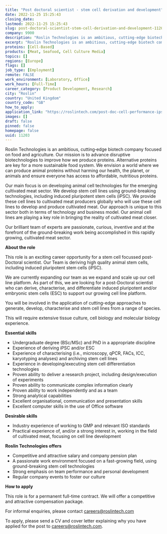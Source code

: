 ```yaml
---
title: "Post doctoral scientist - stem cell derivation and development"
date: 2022-11-25 15:25:43
closing_date: 
lastmod: 2022-11-25 15:25:43
slug: post-doctoral-scientist-stem-cell-derivation-and-development-11203
company: 9900
description: "Roslin Technologies is an ambitious, cutting‐edge biotech company focused on food and agriculture. Our mission is to advance disruptive biotechnologies to improve how we produce proteins. Alternative proteins are key for a more sustainable food system. We envision a world where we can produce animal proteins without harming our health, the planet, or animals and ensure everyone has access to affordable, nutritious proteins."
excerpt: "Roslin Technologies is an ambitious, cutting‐edge biotech company focused on food and agriculture. Our mission is to advance disruptive biotechnologies to improve how we produce proteins. Alternative proteins are key for a more sustainable food system. We envision a world where we can produce animal proteins without harming our health, the planet, or animals and ensure everyone has access to affordable, nutritious proteins."
proteins: [Cell-Based]
products: [Meat, Seafood, Cell Culture Media]
topics: []
regions: [Europe]
flags: []
job_type: [Employment]
remote: FALSE
work_environment: [Laboratory, Office]
work_hours: [Full-Time]
career_category: [Product Development, Research]
city: "Roslin"
country: "United Kingdom"
country_code: "GB"
how_to_apply: 
application_link: "https://roslintech.com/post-doc-cell-performance-ipsc/"
images: []
draft: false
pinned: false
homepage: false
uuid: 11203
---
```

Roslin Technologies is an ambitious, cutting‐edge biotech company
focused on food and agriculture. Our mission is to advance disruptive
biotechnologies to improve how we produce proteins. Alternative proteins
are key for a more sustainable food system. We envision a world where we
can produce animal proteins without harming our health, the planet, or
animals and ensure everyone has access to affordable, nutritious
proteins.

Our main focus is on developing animal cell technologies for the
emerging cultivated meat sector. We develop stem cell lines using
ground-breaking technologies, including induced pluripotent stem cells
(iPSC). We provide these cell lines to cultivated meat producers
globally who will use these cell lines to develop and produce cultivated
meat. Our approach is unique to this sector both in terms of technology
and business model. Our animal cell lines are playing a key role in
bringing the reality of cultivated meat closer.

Our brilliant team of experts are passionate, curious, inventive and at
the forefront of the ground-breaking work being accomplished in this
rapidly growing, cultivated meat sector.

**About the role**

This role is an exciting career opportunity for a stem cell focussed
post-Doctoral scientist. Our Team is deriving high quality animal stem
cells, including induced pluripotent stem cells (iPSC).

We are currently expanding our team as we expand and scale up our cell
line platform. As part of this, we are looking for a post-Doctoral
scientist who can derive, characterise, and differentiate induced
pluripotent and/or embryonic stem cells (ESC) to support our growing
cell line platform.

You will be involved in the application of cutting-edge approaches to
generate, develop, characterise and stem cell lines from a range of
species.

This will require extensive tissue culture, cell biology and molecular
biology experience.

**Essential skills**

-   Undergraduate degree (BSc/MSc) and PhD in a appropriate discipline 
-   Experience of deriving iPSC and/or ESC
-   Experience of characterising (i.e., microscopy, qPCR, FACs, ICC,
    karyotyping analyses) and archiving stem cell lines
-   Experience in developing/executing stem cell differentiation
    technologies
-   Proven ability to deliver a research project, including
    design/execution of experiments
-   Proven ability to communicate complex information clearly
-   Proven ability to work independently and as a team
-   Strong analytical capabilities
-   Excellent organisational, communication and presentation skills 
-   Excellent computer skills in the use of Office software

**Desirable skills**

-   Industry experience of working to GMP and relevant ISO standards
-   Practical experience of, and/or a strong interest in, working in the
    field of cultivated meat, focusing on cell line development

**Roslin Technologies offers**

-   Competitive and attractive salary and company pension plan 
-   A passionate work environment focused on a fast-growing field, using
    ground-breaking stem cell technologies 
-   Strong emphasis on team performance and personal development 
-   Regular company events to foster our culture


**How to apply**


This role is for a permanent full-time contract. We will offer a
competitive and attractive compensation package.

For informal enquiries, please contact <careers@roslintech.com>

To apply, please send a CV and cover letter explaining why you have
applied for the post to <careers@roslintech.com>.
